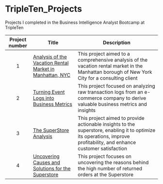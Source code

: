 # TripleTen_Projects
Projects I completed in the Business Intelligence Analyst  Bootcamp at TripleTen

| Project number | Title | Description |
| :-----------: | ----------- |----------- |
| 1 | [Analysis of the Vacation Rental Market in Manhattan, NYC](https://docs.google.com/spreadsheets/d/18yFU87HB1S8XDLLpevbF_HkzH2Ax4HQLxV0LI3774Yk/edit#gid=213552493)| This project aimed to a comprehensive analysis of the vacation rental market in the Manhattan borough of New York City for a consulting client|
| 2 | [Turning Event Logs into Business Metrics](https://docs.google.com/spreadsheets/d/1kg4thiq9IOQod0dQKUKpTZc_fpJuF09mCQ4AkKJFQ-I/edit#gid=38637670)|This project focused on analyzing raw transaction logs from an e-commerce company to derive valuable business metrics and insights |
| 3 | [The SuperStore Analysis](https://public.tableau.com/app/profile/yulimar.rivero/viz/Superstore_project_17098741327520/Dashboard5)| This project aimed to provide actionable insights to the superstore, enabling it to optimize its operations, improve profitability, and enhance customer satisfaction|
| 4 | [Uncovering Causes and Solutions for the Superstore](https://public.tableau.com/app/profile/yulimar.rivero/viz/StoryTelling_Project/Story1) | This project focuses on uncovering the reasons behind the high number of returned orders at the Superstore |
